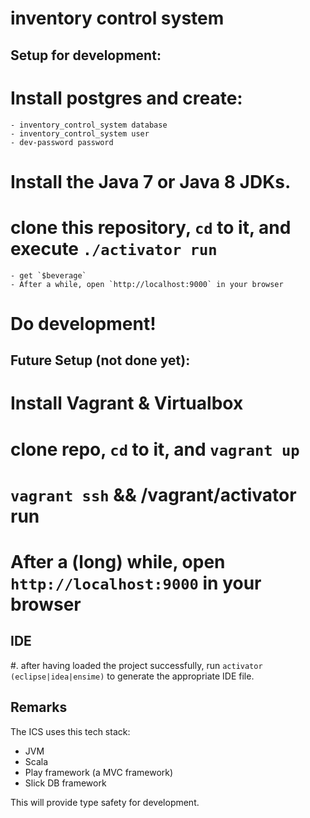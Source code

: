 inventory control system
===

Setup for development:
---

# Install postgres and create:
    - inventory_control_system database
    - inventory_control_system user
    - dev-password password
# Install the Java 7 or Java 8 JDKs.
# clone this repository, `cd` to it, and execute `./activator run`
    - get `$beverage`
    - After a while, open `http://localhost:9000` in your browser
# Do development!

Future Setup (not done yet):
---

# Install Vagrant & Virtualbox
# clone repo, `cd` to it, and `vagrant up`
# `vagrant ssh` && /vagrant/activator run
# After a (long) while, open `http://localhost:9000` in your browser


IDE
---

#. after having loaded the project successfully, run `activator
 (eclipse|idea|ensime)` to generate the appropriate IDE file.


Remarks
---

The ICS uses this tech stack:

- JVM
- Scala
- Play framework (a MVC framework)
- Slick DB framework

This will provide type safety for development.
